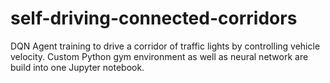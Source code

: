 # self-driving-connected-corridors
DQN Agent training to drive a corridor of traffic lights by controlling vehicle velocity. Custom Python gym environment as well as neural network are build into one Jupyter notebook.
